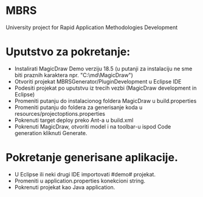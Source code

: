 # MBRS
University project for Rapid Application Methodologies Development

# Uputstvo za pokretanje:
- Instalirati MagicDraw Demo verziju 18.5 (u putanji za instalaciju ne sme biti praznih karaktera npr. "C:\md\MagicDraw\")
- Otvoriti projekat MBRSGenerator/PluginDevelopment u Eclipse IDE
- Podesiti projekat po uputstvu iz trecih vezbi (MagicDraw development in Eclipse)
- Promeniti putanju do instalacionog foldera MagicDraw u build.properties
- Promeniti putanju do foldera za generisanje koda u resources/projectoptions.properties
- Pokrenuti target deploy preko Ant-a u build.xml
- Pokrenuti MagicDraw, otvoriti model i na toolbar-u ispod Code generation kliknuti Generate.

# Pokretanje generisane aplikacije.
- U Eclipse ili neki drugi IDE importovati #demo# projekat.
- Promeniti u application.properties konekcioni string.
- Pokrenuti projekat kao Java application.
